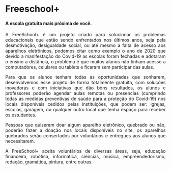 # Freeschool+
#### A escola gratuita mais próxima de você.

<p align="justify">A FreeSchool+ é um projeto criado para solucionar os problemas educacionais que estão sendo enfrentados nos últimos anos, seja pela desmotivação, desigualdade social, ou até mesmo a falta de acesso aos aparelhos eletrônicos, podemos citar como exemplo o ano de 2020 que devido a manifestação do Covid-19 as escolas foram fechadas e adotaram o ensino a distância, o problema é que muitos alunos não tinham acesso a computadores, celulares ou tablets e ficaram sem participar das aulas.</p>

<p align="justify">Para que os alunos tenham todas as oportunidades que sonharem, desenvolvemos esse projeto de forma totalmente gratuita, com soluções inovadoras e com iniciativas que dão bons resultados, os alunos e professores poderão agendar aulas remotas ou presencias (cumprindo todas as medidas preventivas de saúde para a proteção do Covid-19) nos locais disponíveis cedidos pelas instituições, que podem ser: igrejas, escolas, garagem, ou qualquer outro local que tenha espaço para receber os estudantes.</p>

<p align="justify">Pessoas que quiserem doar algum aparelho eletrônico, quebrado ou não, poderão fazer a doação nos locais disponíveis no site, os aparelhos quebrados serão consertados por voluntários e entregues aos alunos que necessitarem.</p>

<p align="justify">A FreeSchool+ aceita voluntários de diversas áreas, seja, educação financeira, robótica, informática, ciências, música, empreendedorismo, redação, gramática, pintura, entre outras.</p>
